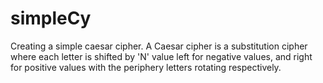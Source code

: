 # simpleCy
Creating a simple caesar cipher. A Caesar cipher is a substitution cipher where each letter is shifted by 'N' value left for negative values, and right for positive values with the periphery letters rotating respectively.

